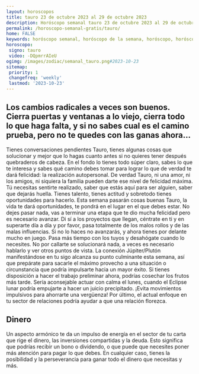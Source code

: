```yaml
---
layout: horoscopos
title: tauro 23 de octubre 2023 al 29 de octubre 2023 
description: Horóscopo semanal tauro 23 de octubre 2023 al 29 de octubre 2023. Los cambios radicales a veces son buenos. Cierra puertas y ventanas a lo viejo, cierra todo lo que haga falta, y si no sabes cual es el camino prueba, pero no te quedes con las ganas ahora…
permalink: /horoscopo-semanal-gratis/tauro/
home: FALSE
keywords: horóscopo semanal, horóscopo de la semana, horóscopo, horóscopo gratis,horóscopos, horóscopo esperanza gracia, horoscopos tauro la semana, horóscopos gratis, Tarot, Astrologia, Zodíaco, tauro, horoscopo gratis, semanal
horoscopo:
 signo: tauro
 video: -DQpmrrAIeU
ogimg: /images/zodiac/semanal_tauro.png#2023-10-23
sitemap:
 priority: 1
 changefreq: 'weekly'
 lastmod: '2023-10-23'
---
```




## Los cambios radicales a veces son buenos. Cierra puertas y ventanas a lo viejo, cierra todo lo que haga falta, y si no sabes cual es el camino prueba, pero no te quedes con las ganas ahora…

Tienes conversaciones pendientes Tauro, tienes algunas cosas que solucionar y mejor que lo hagas cuanto antes si no quieres tener después quebraderos de cabeza. En el fondo lo tienes todo súper claro, sabes lo que te interesa y sabes qué camino debes tomar para lograr lo que de verdad te dará felicidad: la realización autopersonal. De verdad Tauro, ni una amor, ni los amigos, ni siquiera la familia pueden darte ese nivel de felicidad máxima. Tú necesitas sentirte realizado, saber que estás aquí para ser alguien, saber que dejarás huella. Tienes talento, tienes actitud y sobretodo tienes oportunidades para hacerlo. Esta semana pasarán cosas buenas Tauro, la vida te dará oportunidades, te pondrá en el lugar en el que debes estar. No dejes pasar nada, vas a terminar una etapa que te dio mucha felicidad pero es necesario avanzar. Di sí a los proyectos que llegan, céntrate en ti y en superarte día a día y por favor, pasa totalmente de los malos rollos y de las malas influencias. Si no lo haces no avanzarás, y ahora tienes por delante mucho en juego. Pasa más tiempo con los tuyos y desahógate cuando lo necesites. No por callarte se solucionará nada, a veces es necesario hablarlo y ver otros puntos de vista.
La conexión Júpiter/Plutón manifestándose en tu sigo alcanza su punto culminante esta semana, así que prepárate para sacarle el máximo provecho a una situación o circunstancia que podría impulsarte hacia un mayor éxito. Si tienes disposición a hacer el trabajo preliminar ahora, podrías cosechar los frutos más tarde. Sería aconsejable actuar con calma el lunes, cuando el Eclipse lunar podría empujarte a hacer un juicio precipitado. ¡Evita movimientos impulsivos para ahorrarte una vergüenza! Por último, el actual enfoque en tu sector de relaciones podría ayudar a que una relación florezca.

## Dinero

Un aspecto armónico te da un impulso de energía en el sector de tu carta que rige el dinero, las inversiones compartidas y la deuda. Esto significa que podrías recibir un bono o dividendo, o que puede que necesites poner más atención para pagar lo que debes. En cualquier caso, tienes la posibilidad y la perseverancia para ganar todo el dinero que necesitas y más.